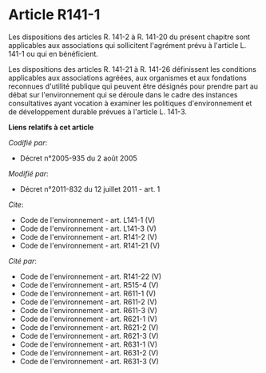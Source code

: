 # Article R141-1

Les dispositions des articles R. 141-2 à R. 141-20 du présent chapitre sont applicables aux associations qui sollicitent
l'agrément prévu à l'article L. 141-1 ou qui en bénéficient. 

Les dispositions des articles R. 141-21 à R. 141-26 définissent les conditions applicables aux associations agréées, aux
organismes et aux fondations reconnues d'utilité publique qui peuvent être désignés pour prendre part au débat sur
l'environnement qui se déroule dans le cadre des instances consultatives ayant vocation à examiner les politiques
d'environnement et de développement durable prévues à l'article L. 141-3.

**Liens relatifs à cet article**

_Codifié par_:

  - Décret n°2005-935 du 2 août 2005

_Modifié par_:

  - Décret n°2011-832 du 12 juillet 2011 - art. 1

_Cite_:

  - Code de l'environnement - art. L141-1 (V)
  - Code de l'environnement - art. L141-3 (V)
  - Code de l'environnement - art. R141-2 (V)
  - Code de l'environnement - art. R141-21 (V)

_Cité par_:

  - Code de l'environnement - art. R141-22 (V)
  - Code de l'environnement - art. R515-4 (V)
  - Code de l'environnement - art. R611-1 (V)
  - Code de l'environnement - art. R611-2 (V)
  - Code de l'environnement - art. R611-3 (V)
  - Code de l'environnement - art. R621-1 (V)
  - Code de l'environnement - art. R621-2 (V)
  - Code de l'environnement - art. R621-3 (V)
  - Code de l'environnement - art. R631-1 (V)
  - Code de l'environnement - art. R631-2 (V)
  - Code de l'environnement - art. R631-3 (V)
